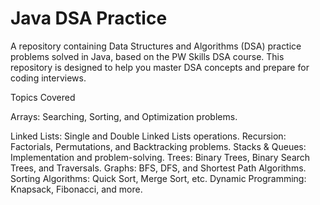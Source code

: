 # Java DSA Practice
A repository containing Data Structures and Algorithms (DSA) practice problems solved in Java, based on the PW Skills DSA course. This repository is designed to help you master DSA concepts and prepare for coding interviews.

Topics Covered

Arrays: Searching, Sorting, and Optimization problems.

Linked Lists: Single and Double Linked Lists operations.
Recursion: Factorials, Permutations, and Backtracking problems.
Stacks & Queues: Implementation and problem-solving.
Trees: Binary Trees, Binary Search Trees, and Traversals.
Graphs: BFS, DFS, and Shortest Path Algorithms.
Sorting Algorithms: Quick Sort, Merge Sort, etc.
Dynamic Programming: Knapsack, Fibonacci, and more.
